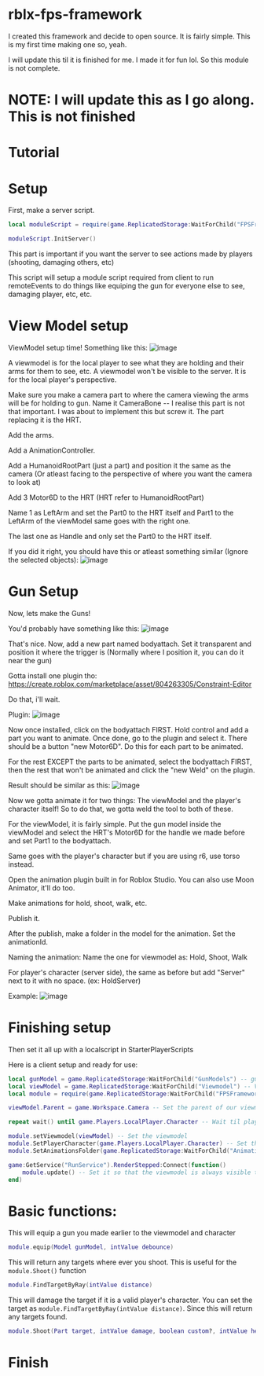 # rblx-fps-framework
I created this framework and decide to open source. It is fairly simple. This is my first time making one so, yeah.

I will update this til it is finished for me.
I made it for fun lol. So this module is not complete.

# NOTE: I will update this as I go along. This is not finished

# Tutorial
# Setup

First, make a server script.

```lua 
local moduleScript = require(game.ReplicatedStorage:WaitForChild("FPSFramework"):WaitForChild("ModuleScript"))

moduleScript.InitServer()
```
This part is important if you want the server to see actions made by players (shooting, damaging others, etc)

This script will setup a module script required from client to run remoteEvents to do things like equiping the gun for everyone else to see, damaging player, etc, etc.

# View Model setup

ViewModel setup time! Something like this:
![image](https://github.com/AProgrammRe/rblx-fps-framework/assets/121419504/a6df41d4-3e7d-4361-928d-5958c3364d06)

A viewmodel is for the local player to see what they are holding and their arms for them to see, etc. A viewmodel won't be visible to the server. It is for the local player's perspective.

Make sure you make a camera part to where the camera viewing the arms will be for holding to gun. Name it CameraBone -- I realise this part is not that important. I was about to implement this but screw it. The part replacing it is the HRT.

Add the arms.

Add a AnimationController.

Add a HumanoidRootPart (just a part) and position it the same as the camera (Or atleast facing to the perspective of where you want the camera to look at)

Add 3 Motor6D to the HRT (HRT refer to HumanoidRootPart)

Name 1 as LeftArm and set the Part0 to the HRT itself and Part1 to the LeftArm of the viewModel same goes with the right one.

The last one as Handle and only set the Part0 to the HRT itself.

If you did it right, you should have this or atleast something similar (Ignore the selected objects): ![image](https://github.com/AProgrammRe/rblx-fps-framework/assets/121419504/d5aa6268-dd68-4e68-a838-1a6bf90c6318)


# Gun Setup

Now, lets make the Guns!

You'd probably have something like this: 
![image](https://github.com/AProgrammRe/rblx-fps-framework/assets/121419504/3500289e-d5f5-48ff-9f25-459024591987)

That's nice. Now, add a new part named bodyattach. Set it transparent and position it where the trigger is (Normally where I position it, you can do it near the gun)

Gotta install one plugin tho: https://create.roblox.com/marketplace/asset/804263305/Constraint-Editor

Do that, i'll wait.

Plugin: ![image](https://github.com/AProgrammRe/rblx-fps-framework/assets/121419504/cc6d65bb-76db-4858-9254-c87fb76da2cb)

Now once installed, click on the bodyattach FIRST. Hold control and add a part you want to animate. Once done, go to the plugin and select it. There should be a button "new Motor6D".
Do this for each part to be animated.

For the rest EXCEPT the parts to be animated, select the bodyattach FIRST, then the rest that won't be animated and click the "new Weld" on the plugin.

Result should be similar as this: ![image](https://github.com/AProgrammRe/rblx-fps-framework/assets/121419504/67c4715b-db4d-499a-93a0-d9fd2abe1caf)

Now we gotta animate it for two things: The viewModel and the player's character itself!
So to do that, we gotta weld the tool to both of these.

For the viewModel, it is fairly simple. Put the gun model inside the viewModel and select the HRT's Motor6D for the handle we made before and set Part1 to the bodyattach.

Same goes with the player's character but if you are using r6, use torso instead.

Open the animation plugin built in for Roblox Studio. You can also use Moon Animator, it'll do too.

Make animations for hold, shoot, walk, etc.

Publish it.

After the publish, make a folder in the model for the animation. Set the animationId.

Naming the animation: 
Name the one for viewmodel as: Hold, Shoot, Walk

For player's character (server side), the same as before but add "Server" next to it with no space. (ex: HoldServer)

Example: ![image](https://github.com/AProgrammRe/rblx-fps-framework/assets/121419504/53662ca4-e6fe-4ec4-a0f3-69bc79c1e8c8)

# Finishing setup

Then set it all up with a localscript in StarterPlayerScripts

Here is a client setup and ready for use:


```lua
local gunModel = game.ReplicatedStorage:WaitForChild("GunModels") -- gunModels stored.
local viewModel = game.ReplicatedStorage:WaitForChild("Viewmodel") -- ViewModel
local module = require(game.ReplicatedStorage:WaitForChild("FPSFramework"):WaitForChild("ModuleScript")) -- Module Script

viewModel.Parent = game.Workspace.Camera -- Set the parent of our viewmodel to the workspace camera

repeat wait() until game.Players.LocalPlayer.Character -- Wait til player's character is loaded

module.setViewmodel(viewModel) -- Set the viewmodel
module.SetPlayerCharacter(game.Players.LocalPlayer.Character) -- Set the character
module.SetAnimationsFolder(game.ReplicatedStorage:WaitForChild("Animations")) -- Now for this, you can set this up anytime another item is equip. Set this as the animation folder you made before.

game:GetService("RunService").RenderStepped:Connect(function()
	module.update() -- Set it so that the viewmodel is always visible to the camera each frame.
end)
```
# Basic functions:

This will equip a gun you made earlier to the viewmodel and character
```lua 
module.equip(Model gunModel, intValue debounce) 
```


This will return any targets where ever you shoot. This is useful for the ``module.Shoot()`` function
```lua
module.FindTargetByRay(intValue distance)
```


This will damage the target if it is a valid player's character.
You can set the target as ``module.FindTargetByRay(intValue distance)``. Since this will return any targets found.
```lua
module.Shoot(Part target, intValue damage, boolean custom?, intValue headshot_damage, intValue torso_damage, intValue arms_damage, intValue legs_damage)
```


# Finish
